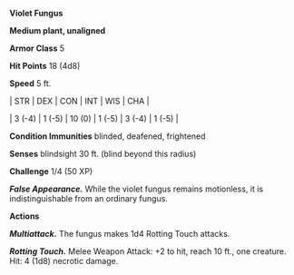 **Violet Fungus**

**Medium plant, unaligned**

**Armor Class** 5

**Hit Points** 18 (4d8)

**Speed** 5 ft.

|   STR   |   DEX   |   CON   |   INT   |   WIS   |   CHA   |
  
| 3 (-4) | 1 (-5) | 10 (0) | 1 (-5) | 3 (-4) | 1 (-5) |

**Condition Immunities** blinded, deafened, frightened

**Senses** blindsight 30 ft. (blind beyond this radius)

**Challenge** 1/4 (50 XP)

***False Appearance.*** While the violet fungus remains motionless, it is indistinguishable from an ordinary fungus.

**Actions**

***Multiattack.*** The fungus makes 1d4 Rotting Touch attacks.

***Rotting Touch.*** Melee Weapon Attack: +2 to hit, reach 10 ft., one creature. Hit: 4 (1d8) necrotic damage.

